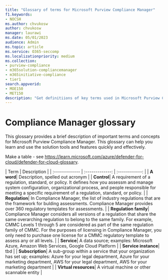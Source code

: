 ```yaml
---
title: "Glossary of terms for Microsoft Purview Compliance Manager"
f1.keywords:
- NOCSH
ms.author: chvukosw
author: chvukosw
manager: laurawi
ms.date: 05/01/2023
audience: Admin
ms.topic: article
ms.service: O365-seccomp
ms.localizationpriority: medium
ms.collection:
- purview-compliance
- m365solution-compliancemanager
- m365initiative-compliance
- tier1
search.appverid:
- MOE150
- MET150
description: "Get definitiions of key terms used in Microsoft Purview Compliance Manager."
---
```


# Compliance Manager glossary

This glossary provides a brief description of important terms and concepts for Microsoft Purview Compliance Manager. This glossary can help you learn and use the solution tools and features quickly and effectively.

Make a table - see https://learn.microsoft.com/azure/defender-for-cloud/defender-for-cloud-glossary.


| Term | Description | 
| :------------- | :-------------: | :------------: |
| **A word**| Description, spelled out acronym  |
| **Control**| A requirement of a regulation, standard, or policy. It defines how you assessm and manage system configuration, organizational process, and people responsible for meeting a specific requirement of a regulation, standard, or policy.  |
| **Regulation**| In Compliance Manager, the list of industry regulations that are the framework for bulding assessments. Compliance Manager provides over 360 regulatory templates for assessments.  |
| **Regulation family**| Compliance Manager considers all versions of a regulation that share the same overarching regulation to belong to the same family. For example, CMMC Levels 1 through 5 are considered as part of the same regulation family of CMMC. For the purposes of licensing in Compliance Manager, you only need to purchase one license for a CMMC regulatory template to assess any or all levels.  |
| **Service**| A data source; examples: Microsoft Azure, Amazon Web Services, Google Cloud Platform  |
| **Service instance**| tbd  |
| **Subscription**| A sub-group within a service that your organization has set up; examples: Azure for your legal department, Azure for your marketing department, AWS for your legal department, AWS for your marketing department  | 
| **Virtual resources**| A virtual machine or other scannable entity  |